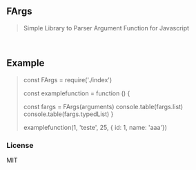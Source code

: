 ## FArgs

> Simple Library to Parser Argument Function for Javascript
<br>

## Example

> const FArgs = require('./index')
>
> const examplefunction = function () {
>
> const fargs = FArgs(arguments)
> console.table(fargs.list)
> console.table(fargs.typedList)
>}
>
> examplefunction(1, 'teste', 25, { id: 1, name: 'aaa'})
>

### License

MIT
<br>
